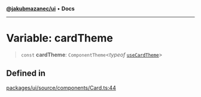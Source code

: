 [**@jakubmazanec/ui**](../README.md) • **Docs**

---

# Variable: cardTheme

> `const` **cardTheme**: `ComponentTheme`\<_typeof_ [`useCardTheme`](../functions/useCardTheme.md)\>

## Defined in

[packages/ui/source/components/Card.ts:44](https://github.com/jakubmazanec/tools/blob/3137813ef46c72d3c081751f960a2aa2c61ad567/packages/ui/source/components/Card.ts#L44)
